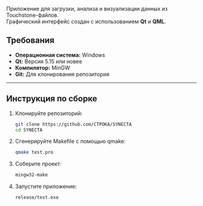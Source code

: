 Приложение для загрузки, анализа и визуализации данных из Touchstone-файлов.  
Графический интерфейс создан с использованием **Qt** и **QML**.

## Требования
- **Операционная система:** Windows
- **Qt:** Версия 5.15 или новее
- **Компилятор:** MinGW
- **Git:** Для клонирования репозитория

---

## Инструкция по сборке

1. Клонируйте репозиторий:
   ```bash
   git clone https://github.com/CTPOKA/SYNECTA
   cd SYNECTA
2. Сгенерируйте Makefile с помощью qmake:
   ```bash
   qmake test.pro
3. Соберите проект:
   ```bash
   mingw32-make
4. Запустите приложение:
   ```bash
   release/test.exe
